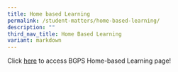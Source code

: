 ```yaml
---
title: Home based Learning
permalink: /student-matters/home-based-learning/
description: ""
third_nav_title: Home Based Learning
variant: markdown
---
```

Click [here](https://sites.google.com/moe.edu.sg/bgpshbl2024) to access BGPS Home-based Learning page!

